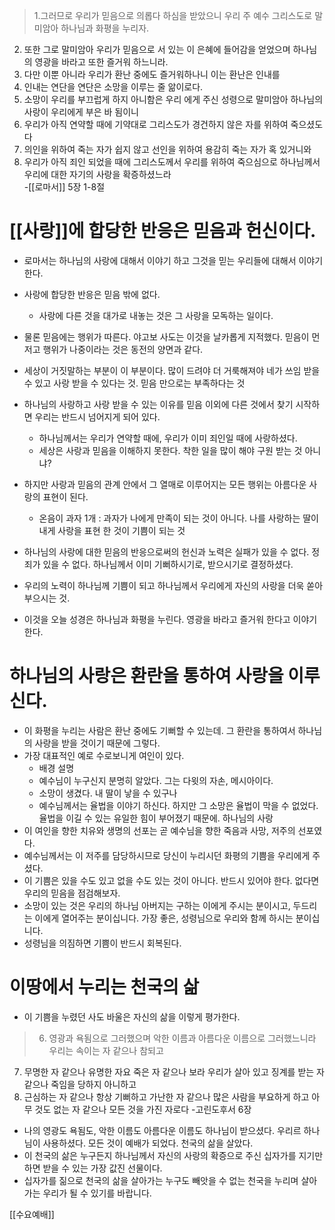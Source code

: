 
> 1.그러므로 우리가 믿음으로 의롭다 하심을 받았으니 우리 주 예수 그리스도로 말미암아 하나님과 화평을 누리자. 
   2. 또한 그로 말미암아 우리가 믿음으로 서 있는 이 은혜에 들어감을 얻었으며 하나님의 영광을 바라고 또한 즐거워 하느니라.
   3. 다만 이뿐 아니라 우리가 환난 중에도 즐거워하나니 이는 환난은 인내를
   4. 인내는 연단을 연단은 소망을 이루는 줄 앎이로다.
   5. 소망이 우리를 부끄럽게 하지 아니함은 우리 에게 주신 성령으로 말미암아 하나님의 사랑이 우리에게 부은 바 됨이니 
   6. 우리가 아직 연약할 때에 기약대로 그리스도가 경건하지 않은 자를 위하여 죽으셨도다
   7. 의인을 위하여 죽는 자가 쉽지 않고 선인을 위하여 용감히 죽는 자가 혹 있거니와
   8. 우리가 아직 죄인 되었을 때에 그리스도께서 우리를 위하여 죽으심으로 하나님께서 우리에 대한 자기의 사랑을 확증하셨느라   
   -[[로마서]]
 5장 1-8절
   
  # [[사랑]]에 합당한 반응은 믿음과 헌신이다. 
- 로마서는 하나님의 사랑에 대해서 이야기 하고 그것을 믿는 우리들에 대해서 이야기 한다. 
- 사랑에 합당한 반응은 믿음 밖에 없다.
	- 사랑에 다른 것을 대가로 내놓는 것은 그 사랑을 모독하는 일이다.
- 물론 믿음에는 행위가 따른다. 야고보 사도는 이것을 날카롭게 지적했다. 믿음이 먼저고 행위가 나중이라는 것은 동전의 양면과 같다.
-  세상이 거짓말하는 부분이 이 부분이다. 많이 드려야 더 거룩해져야 네가 쓰임 받을 수 있고 사랑 받을 수 있다는 것. 믿음 만으로는 부족하다는 것

-  하나님의 사랑하고 사랑 받을 수 있는 이유를 믿음 이외에 다른 것에서 찾기 시작하면 우리는 반드시 넘어지게 되어 있다.
	- 하나님께서는 우리가 연약할 때에, 우리가 이미 죄인일 때에 사랑하셨다.
	- 세상은 사랑과 믿음을 이해하지 못한다. 착한 일을 많이 해야 구원 받는 것 아니냐? 
- 하지만 사랑과 믿음의 관계 안에서 그 열매로 이루어지는 모든 행위는 아름다운 사랑의 표현이 된다.
	- 온음이 과자 1개 : 과자가 나에게 만족이 되는 것이 아니다. 나를 사랑하는 딸이 내게 사랑을 표현 한 것이 기쁨이 되는 것
- 하나님의 사랑에 대한 믿음의 반응으로써의 헌신과 노력은 실패가 있을 수 없다. 정죄가 있을 수 없다. 하나님께서 이미 기뻐하시기로, 받으시기로 결정하셨다. 
- 우리의 노력이 하나님께 기쁨이 되고 하나님께서 우리에게 자신의 사랑을 더욱 쏟아 부으시는 것. 
- 이것을 오늘 성경은 하나님과 화평을 누린다. 영광을 바라고 즐거워 한다고 이야기 한다. 

# 하나님의 사랑은 환란을 통하여 사랑을 이루신다. 
- 이 화평을 누리는 사람은 환난 중에도 기뻐할 수 있는데. 그 환란을 통하여서 하나님의 사랑을 받을 것이기 때문에 그렇다. 
- 가장 대표적인 예로 수로보니게 여인이 있다.
	- 배경 설명
	- 예수님이 누구신지 분명히 알았다. 그는 다윗의 자손, 메시아이다.
	- 소망이 생겼다. 내 딸이 낳을 수 있구나
	- 예수님께서는 율법을 이야기 하신다. 하지만 그 소망은 율법이 막을 수 없었다. 율법을 이길 수 있는 유일한 힘이 부어졌기 때문에. 하나님의 사랑
- 이 여인을 향한 치유와 생명의 선포는 곧 예수님을 향한 죽음과 사망, 저주의 선포였다.
- 예수님께서는 이 저주를 담당하시므로 당신이 누리시던 화평의 기쁨을 우리에게 주셨다.
- 이 기쁨은 있을 수도 있고 없을 수도 있는 것이 아니다. 반드시 있어야 한다. 없다면 우리의 믿음을 점검해보자. 
- 소망이 있는 것은 우리의 하나님 아버지는 구하는 이에게 주시는 분이시고, 두드리는 이에게 열어주는 분이십니다. 가장 좋은, 성령님으로 우리와 함께 하시는 분이십니다. 
- 성령님을 의짐하면 기쁨이 반드시 회복된다.
# 이땅에서 누리는 천국의 삶
- 이 기쁨을 누렸던 사도 바울은 자신의 삶을 이렇게 평가한다. 

>6.  영광과 욕됨으로 그러했으며 악한 이름과 아름다운 이름으로 그러했느니라 우리는 속이는 자 같으나 참되고
7.  무명한 자 같으나 유명한 자요 죽은 자 같으나 보라 우리가 살아 있고 징계를 받는 자 같으나 죽임을 당하지 아니하고
8.  근심하는 자 같으나 항상 기뻐하고 가난한 자 같으나 많은 사람을 부요하게 하고 아무 것도 없는 자 같으나 모든 것을 가진 자로다
-고린도후서 6장
- 나의 영광도 욕됨도, 악한 이름도 아름다운 이름도 하나님이 받으셨다. 우리르 하나님이 사용하셨다. 모든 것이 예배가 되었다. 천국의 삶을 살았다.
- 이 천국의 삶은 누구든지 하나님께서 자신의 사랑의 확증으로 주신 십자가를 지기만하면 받을 수 있는 가장 값진 선물이다.
- 십자가를 짊으로 천국의 삶을 살아가는 누구도 빼앗을 수 없는 천국을 누리며 살아가는 우리가 될 수 있기를 바랍니다. 

[[수요예배]]

  
  
   
   